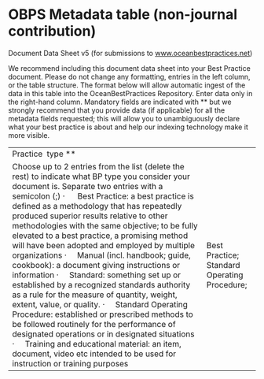 # OBPS Metadata table (non-journal contribution)
Document Data Sheet v5 (for submissions to www.oceanbestpractices.net)

We recommend including this document data sheet into your Best Practice document. Please do not change any formatting, entries in the left column, or the table structure. The format below will allow automatic ingest of the data in this table into the OceanBestPractices Repository. Enter data only in the right-hand column.
Mandatory fields are indicated with ** but we strongly recommend that you provide data (if applicable) for all the metadata fields requested; this will allow you to unambiguously declare what your best practice is about and help our indexing technology make it more visible.


|  |  |
|---|---|
| Practice  type **
Choose up to 2 entries from the list (delete the rest) to indicate what BP type you consider your document is. Separate two entries with a semicolon (;) ·      Best Practice: a best practice is defined as a methodology that has repeatedly produced superior results relative to other methodologies with the same objective; to be fully elevated to a best practice, a promising method will have been adopted and employed by multiple organizations ·     Manual (incl. handbook; guide, cookbook): a document giving instructions or information ·     Standard: something set up or established by a recognized standards authority as a rule for the measure of quantity, weight, extent, value, or quality. ·     Standard Operating Procedure: established or prescribed methods to be followed routinely for the performance of designated operations or in designated situations ·     Training and educational material: an item, document, video etc intended to be used for instruction or training purposes | Best Practice; Standard Operating Procedure; |
